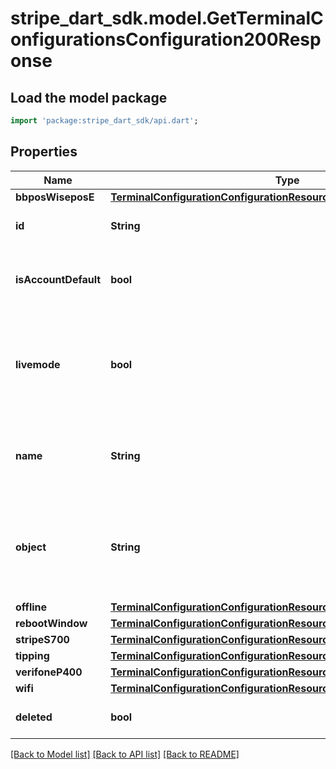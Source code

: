 # stripe_dart_sdk.model.GetTerminalConfigurationsConfiguration200Response

## Load the model package
```dart
import 'package:stripe_dart_sdk/api.dart';
```

## Properties
Name | Type | Description | Notes
------------ | ------------- | ------------- | -------------
**bbposWiseposE** | [**TerminalConfigurationConfigurationResourceDeviceTypeSpecificConfig**](TerminalConfigurationConfigurationResourceDeviceTypeSpecificConfig.md) |  | [optional] 
**id** | **String** | Unique identifier for the object. | 
**isAccountDefault** | **bool** | Whether this Configuration is the default for your account | [optional] 
**livemode** | **bool** | Has the value `true` if the object exists in live mode or the value `false` if the object exists in test mode. | 
**name** | **String** | String indicating the name of the Configuration object, set by the user | [optional] 
**object** | **String** | String representing the object's type. Objects of the same type share the same value. | 
**offline** | [**TerminalConfigurationConfigurationResourceOfflineConfig**](TerminalConfigurationConfigurationResourceOfflineConfig.md) |  | [optional] 
**rebootWindow** | [**TerminalConfigurationConfigurationResourceRebootWindow**](TerminalConfigurationConfigurationResourceRebootWindow.md) |  | [optional] 
**stripeS700** | [**TerminalConfigurationConfigurationResourceDeviceTypeSpecificConfig**](TerminalConfigurationConfigurationResourceDeviceTypeSpecificConfig.md) |  | [optional] 
**tipping** | [**TerminalConfigurationConfigurationResourceTipping**](TerminalConfigurationConfigurationResourceTipping.md) |  | [optional] 
**verifoneP400** | [**TerminalConfigurationConfigurationResourceDeviceTypeSpecificConfig**](TerminalConfigurationConfigurationResourceDeviceTypeSpecificConfig.md) |  | [optional] 
**wifi** | [**TerminalConfigurationConfigurationResourceWifiConfig**](TerminalConfigurationConfigurationResourceWifiConfig.md) |  | [optional] 
**deleted** | **bool** | Always true for a deleted object | 

[[Back to Model list]](../README.md#documentation-for-models) [[Back to API list]](../README.md#documentation-for-api-endpoints) [[Back to README]](../README.md)



